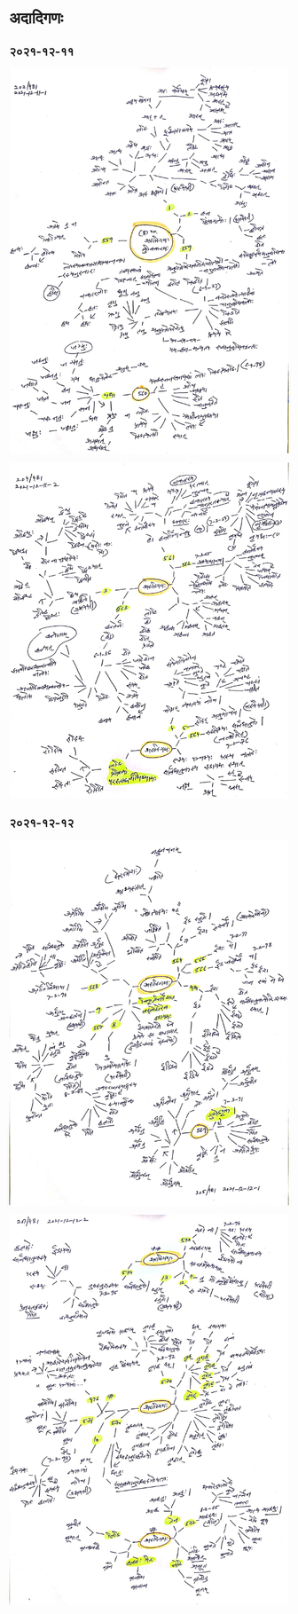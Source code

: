# अदादिगणः

## २०२१-१२-११

![lp-अदादिगण-2021-12-11-1](lp-अदादिगण-2021-12-11-1.jpg)

![lp-अदादिगण-2021-12-11-2](lp-अदादिगण-2021-12-11-2.jpg)

## २०२१-१२-१२

![lp-अदादिगण-2021-12-12-1](lp-अदादिगण-2021-12-12-1.jpg)

![lp-अदादिगण-2021-12-12-2](lp-अदादिगण-2021-12-12-2.jpg)
